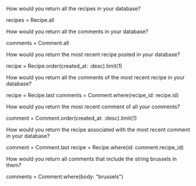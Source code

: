 How would you return all the recipes in your database?

recipes = Recipe.all

How would you return all the comments in your database?

comments = Comment.all

How would you return the most recent recipe posted in your database?

recipe = Recipe.order(created_at: :desc).limit(1)

How would you return all the comments of the most recent recipe in your database?

recipe = Recipe.last
comments = Comment.where(recipe_id: recipe.id)

How would you return the most recent comment of all your comments?

comment = Comment.order(created_at: :desc).limit(1)

How would you return the recipe associated with the most recent comment in your database?

comment = Comment.last
recipe = Recipe.where(id: comment.recipe_id)

How would you return all comments that include the string brussels in them?

comments = Comment.where(body: "brussels")
